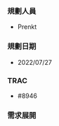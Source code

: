 ### <div id="user">規劃人員</div>
* Prenkt

### <div id="updatedate">規劃日期</div>
* 2022/07/27

### <div id="trac">TRAC</div>
* #8946

### <div id="requirement">需求展開</div>
